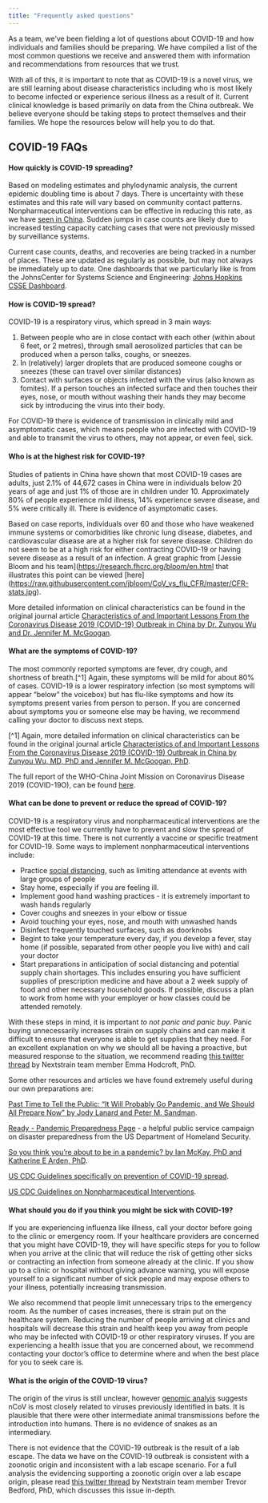 ```yaml
---
title: "Frequently asked questions"
---
```



As a team, we’ve been fielding a lot of questions about COVID-19 and how individuals and families should be preparing. We have compiled a list of the most common questions we receive and answered them with information and recommendations from resources that we trust. 

With all of this, it is important to note that as COVID-19 is a novel virus, we are still learning about disease characteristics including who is most likely to become infected or experience serious illness as a result of it. Current clinical knowledge is based primarily on data from the China outbreak. We believe everyone should be taking steps to protect themselves and their families. We hope the resources below will help you to do that. 


## COVID-19 FAQs

#### How quickly is COVID-19 spreading?
Based on modeling estimates and phylodynamic analysis, the current epidemic doubling time is about 7 days. There is uncertainty with these estimates and this rate will vary based on community contact patterns. Nonpharmaceutical interventions can be effective in reducing this rate, as we have [seen in China](https://twitter.com/jodigraphics15/status/1232484344872071168?s=20). Sudden jumps in case counts are likely due to increased testing capacity catching cases that were not previously missed by surveillance systems.

Current case counts, deaths, and recoveries are being tracked in a number of places. These are updated as regularly as possible, but may not always be immediately up to date. One dashboards that we particularly like is from the JohnsCenter for Systems Science and Engineering:
[Johns Hopkins CSSE Dashboard](https://gisanddata.maps.arcgis.com/apps/opsdashboard/index.html#/bda7594740fd40299423467b48e9ecf6).

#### How is COVID-19 spread?
COVID-19 is a respiratory virus, which spread in 3 main ways:
1. Between people who are in close contact with each other (within about 6 feet, or 2 metres), through small aerosolized particles that can be produced when a person talks, coughs, or sneezes. 
2. In (relatively) larger droplets that are produced someone coughs or sneezes (these can travel over similar distances)
3. Contact with surfaces or objects infected with the virus (also known as fomites). If a person touches an infected surface and then touches their eyes, nose, or mouth without washing their hands they may become sick by introducing the virus into their body.

For COVID-19 there is evidence of transmission in clinically mild and asymptomatic cases, which means people who are infected with COVID-19 and able to transmit the virus to others, may not appear, or even feel, sick.

#### Who is at the highest risk for COVID-19?
Studies of patients in China have shown that most COVID-19 cases are adults, just 2.1% of 44,672 cases in China were in individuals below 20 years of age and just 1% of those are in children under 10. Approximately 80% of people experience mild illness, 14% experience severe disease, and 5% were critically ill. There is evidence of asymptomatic cases. 

Based on case reports, individuals over 60 and those who have weakened immune systems or comorbidities like chronic lung disease, diabetes, and cardiovascular disease are at a higher risk for severe disease. Children do not seem to be at a high risk for either contracting COVID-19 or having severe disease as a result of an infection. A great graphic from [Jessie Bloom and his team](https://research.fhcrc.org/bloom/en.html that illustrates this point can be viewed [here] (https://raw.githubusercontent.com/jbloom/CoV_vs_flu_CFR/master/CFR-stats.jpg).

More detailed information on clinical characteristics can be found in the original journal article [Characteristics of and Important Lessons From the Coronavirus Disease 2019 (COVID-19) Outbreak in China by Dr. Zunyou Wu and Dr. Jennifer M. McGoogan](https://jamanetwork.com/journals/jama/fullarticle/2762130).


#### What are the symptoms of COVID-19?
The most commonly reported symptoms are fever, dry cough, and shortness of breath.[^1] Again, these symptoms will be mild for about 80% of cases. COVID-19 is a lower respiratory infection (so most symptoms will appear “below” the voicebox) but has flu-like symptoms and how its symptoms present varies from person to person. If you are concerned about symptoms you or someone else may be having, we recommend calling your doctor to discuss next steps.

[^1] Again, more detailed information on clinical characteristics can be found in the original journal article [Characteristics of and Important Lessons From the Coronavirus Disease 2019 (COVID-19) Outbreak in China by Zunyou Wu, MD, PhD and Jennifer M. McGoogan, PhD](https://jamanetwork.com/journals/jama/fullarticle/2762130).

The full report of the WHO-China Joint Mission on Coronavirus Disease 2019 (COVID-19O), can be found [here](https://www.who.int/docs/default-source/coronaviruse/who-china-joint-mission-on-covid-19-final-report.pdf). 

#### What can be done to prevent or reduce the spread of COVID-19?
COVID-19 is a respiratory virus and nonpharmaceutical interventions are the most effective tool we currently have to prevent and slow the spread of COVID-19 at this time. There is not currently a vaccine or specific treatment for COVID-19. Some ways to implement nonpharmaceutical interventions include:

- Practice [social distancing](https://en.wikipedia.org/wiki/Social_distancing), such as limiting attendance at events with large groups of people
- Stay home, especially if you are feeling ill.
- Implement good hand washing practices - it is extremely important to wash hands regularly  
- Cover coughs and sneezes in your elbow or tissue
- Avoid touching your eyes, nose, and mouth with unwashed hands
- Disinfect frequently touched surfaces, such as doorknobs
- Begint to take your temperature every day, if you develop a fever, stay home (if possible, separated from other people you live with) and call your doctor
- Start preparations in anticipation of social distancing and potential supply chain shortages. This includes ensuring you have sufficient supplies of prescription medicine and have about a 2 week supply of food and other necessary household goods. If possible, discuss a plan to work from home with your employer or how classes could be attended remotely. 

With these steps  in mind, it is important _to not panic and panic buy_. Panic buying unnecessarily increases strain on supply chains and can make it difficult to ensure that everyone is able to get supplies that they need. For an excellent explanation on why we should all be having a proactive, but measured response to the situation, we recommend reading [this twitter thread](https://twitter.com/firefoxx66/status/1233666678841597952?s=20) by Nextstrain team member Emma Hodcroft, PhD. 

Some other resources and articles we have found extremely useful during our own preparations are: 

[Past Time to Tell the Public: “It Will Probably Go Pandemic, and We Should All Prepare Now" by Jody Lanard and Peter M. Sandman](https://virologydownunder.com/past-time-to-tell-the-public-it-will-probably-go-pandemic-and-we-should-all-prepare-now/).

[Ready - Pandemic Preparedness Page](https://www.ready.gov/pandemic) - a helpful public service campaign on disaster preparedness from the US Department of Homeland Security.  

[So you think you’re about to be in a pandemic? by Ian McKay, PhD and Katherine E Arden, PhD](https://virologydownunder.com/so-you-think-youve-about-to-be-in-a-pandemic/).

[US CDC Guidelines specifically on prevention of COVID-19 spread](https://www.cdc.gov/coronavirus/2019-ncov/community/index.html). 

[US CDC Guidelines on Nonpharmaceutical Interventions](https://www.cdc.gov/nonpharmaceutical-interventions/index.html).

#### What should you do if you think you might be sick with COVID-19?
If you are experiencing influenza like illness, call your doctor before going to the clinic or emergency room. If your healthcare providers are concerned that you might have COVID-19, they will have specific steps for you to follow when you arrive at the clinic that will reduce the risk of getting other sicks or contracting an infection from someone already at the clinic. If you show up to a clinic or hospital without giving advance warning, you will expose yourself to a significant number of sick people and may expose others to your illness, potentially increasing transmission. 

We also recommend that people limit unnecessary trips to the emergency room. As the number of cases increases, there is strain put on the healthcare system. Reducing the number of people arriving at clinics and hospitals will decrease this strain and health keep you away from people who may be infected with COVID-19 or other respiratory viruses. If you are experiencing a health issue that you are concerned about, we recommend contacting your doctor’s office to determine where and when the best place for you to seek care is. 

#### What is the origin of the COVID-19 virus?
The origin of the virus is still unclear, however [genomic analyis](https://virological.org/t/ncovs-relationship-to-bat-coronaviruses-recombination-signals-no-snakes/331) suggests nCoV is most closely related to viruses previously identified in bats. It is plausible that there were other intermediate animal transmissions before the introduction into humans. There is no evidence of snakes as an intermediary.

There is not evidence that the COVID-19 outbreak is the result of a lab escape. 
The data we have on the COVID-19 outbreak is consistent with a zoonotic origin and inconsistent with a lab escape scenario. For a full analysis the evidencing supporting a zoonotic origin over a lab escape origin, please read [this twitter thread](https://twitter.com/trvrb/status/1230634136102064128?s=20) by Nextstrain team member Trevor Bedford, PhD, which discusses this issue in-depth.
